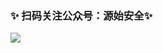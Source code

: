 ###             ✨  扫码关注公众号：源始安全✨
![](https://mmbiz.qpic.cn/sz_mmbiz_jpg/wnjI3TWcLuryXibniaGuToQibaibGHxRkicaYZOU98PNFicA4SuZbBVf6XNvYAf0ibbuZY5yfH61GtiaPycjsxFk93niazw/640?wx_fmt=jpeg)
<!--
**FeigongSec/FeigongSec** is a ✨ _special_ ✨ repository because its `README.md` (this file) appears on your GitHub profile.

Here are some ideas to get you started:

- 🔭 I’m currently working on ...
- 🌱 I’m currently learning ...
- 👯 I’m looking to collaborate on ...
- 🤔 I’m looking for help with ...
- 💬 Ask me about ...
- 📫 How to reach me: ...
- 😄 Pronouns: ...
- ⚡ Fun fact: ...
-->
